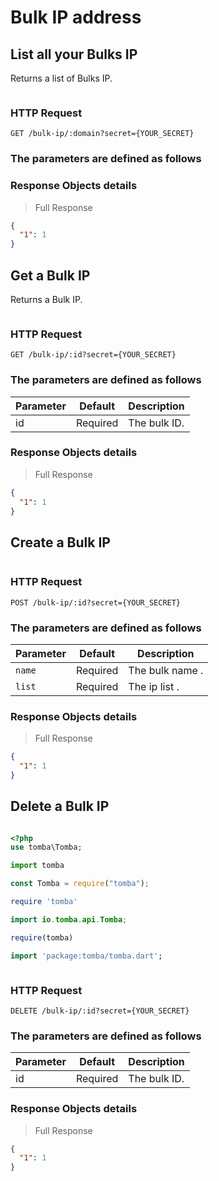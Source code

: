 # Bulk IP address

## List all your Bulks IP

Returns a list of Bulks IP.

```shell

```

### HTTP Request

`GET /bulk-ip/:domain?secret={YOUR_SECRET}`

### The parameters are defined as follows

### Response Objects details

> Full Response

```json
{
  "1": 1
}
```

## Get a Bulk IP

Returns a Bulk IP.

```shell

```

### HTTP Request

`GET /bulk-ip/:id?secret={YOUR_SECRET}`

### The parameters are defined as follows

| Parameter | Default  | Description  |
| --------- | -------- | ------------ |
| id        | Required | The bulk ID. |

### Response Objects details

> Full Response

```json
{
  "1": 1
}
```

## Create a Bulk IP

```shell

```

### HTTP Request

`POST /bulk-ip/:id?secret={YOUR_SECRET}`

### The parameters are defined as follows

| Parameter | Default  | Description     |
| --------- | -------- | --------------- |
| `name`    | Required | The bulk name . |
| `list`    | Required | The ip list .   |

### Response Objects details

> Full Response

```json
{
  "1": 1
}
```

## Delete a Bulk IP

```shell

```

```php
<?php
use tomba\Tomba;

```

```python
import tomba

```

```javascript
const Tomba = require("tomba");

```

```ruby
require 'tomba'

```

```java
import io.tomba.api.Tomba;

```


```r
require(tomba)

```



```dart
import 'package:tomba/tomba.dart';

```

```powershell

```

### HTTP Request

`DELETE /bulk-ip/:id?secret={YOUR_SECRET}`

### The parameters are defined as follows

| Parameter | Default  | Description  |
| --------- | -------- | ------------ |
| id        | Required | The bulk ID. |

### Response Objects details

> Full Response

```json
{
  "1": 1
}
```
